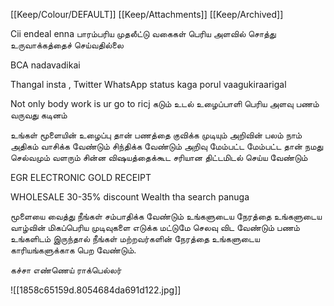 [[Keep/Colour/DEFAULT]] [[Keep/Attachments]] [[Keep/Archived]] 

Cii endeal enna
பாரம்பரிய முதலீட்டு வகைகள் பெரிய அளவில் சொத்து உருவாக்கத்தைச் செய்வதில்லை

BCA nadavadikai


Thangal insta , Twitter WhatsApp status kaga porul vaagukiraarigal


Not only body work is ur go to ricj கடும் உடல் உழைப்பாளி பெரிய அளவு பணம் வருவது கடினம்

உங்கள் மூளையின் உழைப்பு தான் பணத்தை குவிக்க முடியும்
அறிவின் பலம்
நாம் அதிகம் வாசிக்க வேண்டும் சிந்திக்க வேண்டும்
அறிவு மேம்பட்ட மேம்பட்ட தான் நமது செல்வமும் வளரும் 
சின்ன விஷயத்தைக்கூட சரியான திட்டமிடல் செய்ய வேண்டும்


EGR ELECTRONIC GOLD RECEIPT


WHOLESALE 30-35% discount
Wealth tha search panuga

மூளையை வைத்து நீங்கள் சம்பாதிக்க வேண்டும்
உங்களுடைய நேரத்தை உங்களுடைய வாழ்வின் மிகப்பெரிய முடிவுகளை எடுக்க மட்டுமே செலவு விட வேண்டும்
பணம் உங்களிடம் இருந்தால் நீங்கள் மற்றவர்களின் நேரத்தை உங்களுடைய காரியங்களுக்காக பெற வேண்டும்.

கச்சா எண்ணெய் ராக்பெல்லர்






![[1858c65159d.8054684da691d122.jpg]]